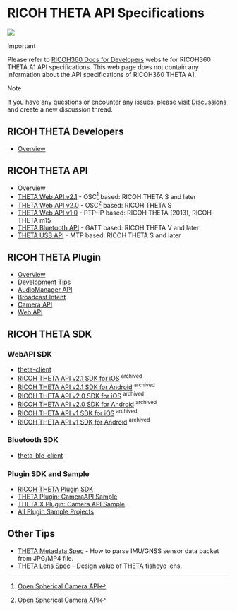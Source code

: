 # RICOH THETA API Specifications

![](./core/assets/img/products/theta/theta_mainvisual.jpg)  

> [!IMPORTANT]
> Please refer to [RICOH360 Docs for Developers](https://docs.ricoh360.com/) website for RICOH360 THETA A1 API specifications. This web page does not contain any information about the API specifications of RICOH360 THETA A1.  

> [!NOTE]  
> If you have any questions or encounter any issues, please visit [Discussions](https://github.com/ricohapi/awesome-theta/discussions?discussions_q=) and create a new discussion thread.

## RICOH THETA Developers

* [Overview](./core/products/theta.md)  

## RICOH THETA API

* [Overview](./core/products/theta-api.md)  
* [THETA Web API v2.1](./theta-web-api-v2.1/README.md) - OSC[^1] based: RICOH THETA S and later  
* [THETA Web API v2.0](./theta-web-api-v2.0/README.md) - OSC[^1] based: RICOH THETA S  
* [THETA Web API v1.0](./theta-web-api-v1.0/README.md) - PTP-IP based: RICOH THETA (2013), RICOH THETA m15  
* [THETA Bluetooth API](./theta-bluetooth-api/README.md) - GATT based: RICOH THETA V and later  
* [THETA USB API](./theta-usb-api/README.md) - MTP based: RICOH THETA S and later  

[^1]: [Open Spherical Camera API](https://developers.google.com/streetview/open-spherical-camera)  

## RICOH THETA Plugin

* [Overview](./core/products/theta-plugin.md)  
* [Development Tips](./ricoh-theta-plugin/develop-tips.md)  
* [AudioManager API](./ricoh-theta-plugin/audio-manager-api.md)  
* [Broadcast Intent](./ricoh-theta-plugin/broadcast-intent.md)  
* [Camera API](./ricoh-theta-plugin/camera-api.md)  
* [Web API](./ricoh-theta-plugin/web-api.md)  

## RICOH THETA SDK

### WebAPI SDK

* [theta-client](https://github.com/ricohapi/theta-client)
* [RICOH THETA API v2.1 SDK for iOS](https://github.com/ricohapi/theta-api2.1-ios-sdk/releases) <sup>archived</sup>  
* [RICOH THETA API v2.1 SDK for Android](https://github.com/ricohapi/theta-api2.1-android-sdk/releases) <sup>archived</sup>  
* [RICOH THETA API v2.0 SDK for iOS](https://github.com/ricohapi/theta-api2.0-ios-sdk/releases) <sup>archived</sup>  
* [RICOH THETA API v2.0 SDK for Android](https://github.com/ricohapi/theta-api2.0-android-sdk/releases) <sup>archived</sup>  
* [RICOH THETA API v1 SDK for iOS](https://github.com/ricohapi/theta-api1-ios-sdk/releases) <sup>archived</sup>  
* [RICOH THETA API v1 SDK for Android](https://github.com/ricohapi/theta-api1-android-sdk/releases) <sup>archived</sup>  

### Bluetooth SDK

* [theta-ble-client](https://github.com/ricohapi/theta-ble-client)

### Plugin SDK and Sample

* [RICOH THETA Plugin SDK](https://github.com/ricohapi/theta-plugin-sdk/releases)  
* [THETA Plugin: CameraAPI Sample](https://github.com/ricohapi/theta-plugin-camera-api-sample)
* [THETA X Plugin: Camera API Sample](https://github.com/ricohapi/theta-plugin-camera-api-sample-x)
* [All Plugin Sample Projects](https://github.com/search?q=topic%3Atheta-plugin+org%3Aricohapi&type=Repositories)  

## Other Tips

* [THETA Metadata Spec](./theta-metadata/README.md) - How to parse IMU/GNSS sensor data packet from JPG/MP4 file.
* [THETA Lens Spec](./theta-lens/README.md) - Design value of THETA fisheye lens.
